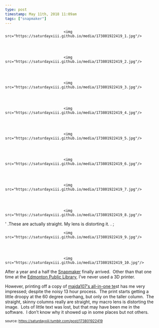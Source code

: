 ```yaml
---
type: post
timestamp: May 11th, 2018 11:09am
tags: ["snapmaker"]
---
```



                               <img src="https://saturdayxiii.github.io/media/173801922419_1.jpg"/>
                           

                                                                                                                           

                               <img src="https://saturdayxiii.github.io/media/173801922419_2.jpg"/>
                           

                                                                                                                           

                               <img src="https://saturdayxiii.github.io/media/173801922419_3.jpg"/>
                           

                                                                                                                           

                               <img src="https://saturdayxiii.github.io/media/173801922419_4.jpg"/>
                           

                                                                                                                           

                               <img src="https://saturdayxiii.github.io/media/173801922419_5.jpg"/>
                           

                                                                                                                           

                               <img src="https://saturdayxiii.github.io/media/173801922419_6.jpg"/>
                           

                                                                                                                           

                               <img src="https://saturdayxiii.github.io/media/173801922419_7.jpg"/>
                           

                                                                                                                           

                               <img src="https://saturdayxiii.github.io/media/173801922419_8.jpg"/>
                           

                                                           
' .These are actually straight.  My lens is distorting it.  . 
;
                                                                                                                           

                               <img src="https://saturdayxiii.github.io/media/173801922419_9.jpg"/>
                           

                                                                                                                           

                               <img src="https://saturdayxiii.github.io/media/173801922419_10.jpg"/>
                           

                                                                                                                      
After a year and a half the <a href="http://www.snapmaker.com" target="_blank">Snapmaker</a> finally arrived.  Other than that one time at the <a href="https://www.epl.ca/browse_program/makerspace/" target="_blank">Edmonton Public Library</a>, I’ve never used a 3D printer.

However, printing off a copy of <a href="https://www.thingiverse.com/thing:2656594" target="_blank">majda107′s all-in-one te</a>st has me very impressed; despite the noisy 13 hour process.  The print starts getting a little droopy at the 60 degree overhang, but only on the taller column.  The straight, skinny columns really are straight, my macro lens is distorting the image.  Lots of little text was lost, but that may have been me in the software.  I don’t know why it showed up in some places but not others.
 
                                    
                
                
                
                
                                
<small>source: https://saturdayxiii.tumblr.com/post/173801922419</small>